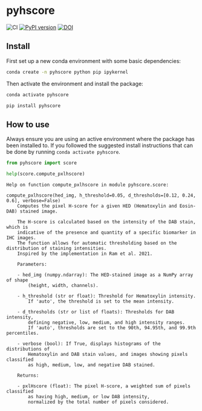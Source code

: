 # pyhscore


<!-- WARNING: THIS FILE WAS AUTOGENERATED! DO NOT EDIT! -->

![CI](https://github.com/IntegratedPathologyUnit-ICR/pyhscore/actions/workflows/test.yaml/badge.svg)
[![PyPI
version](https://badge.fury.io/py/pyhscore.svg)](https://badge.fury.io/py/pyhscore)
[![DOI](https://zenodo.org/badge/DOI/10.5281/zenodo.12531732.svg)](https://doi.org/10.5281/zenodo.12531732)

## Install

First set up a new conda environment with some basic dependencies:

``` sh
conda create -n pyhscore python pip ipykernel
```

Then activate the environment and install the package:

``` sh
conda activate pyhscore
```

``` sh
pip install pyhscore
```

## How to use

Always ensure you are using an active environment where the package has
been installed to. If you followed the suggested install instructions
that can be done by running `conda activate pyhscore`.

``` python
from pyhscore import score

help(score.compute_pxlhscore)
```

    Help on function compute_pxlhscore in module pyhscore.score:

    compute_pxlhscore(hed_img, h_threshold=0.05, d_thresholds=[0.12, 0.24, 0.6], verbose=False)
        Computes the pixel H-score for a given HED (Hematoxylin and Eosin-DAB) stained image.

        The H-score is calculated based on the intensity of the DAB stain, which is
        indicative of the presence and quantity of a specific biomarker in IHC images.
        The function allows for automatic thresholding based on the distribution of staining intensities.
        Inspired by the implementation in Ram et al. 2021.

        Parameters:

        - hed_img (numpy.ndarray): The HED-stained image as a NumPy array of shape
            (height, width, channels).

        - h_threshold (str or float): Threshold for Hematoxylin intensity.
            If 'auto', the threshold is set to the mean intensity.

        - d_thresholds (str or list of floats): Thresholds for DAB intensity,
            defining negative, low, medium, and high intensity ranges.
            If 'auto', thresholds are set to the 90th, 94.95th, and 99.9th percentiles.

        - verbose (bool): If True, displays histograms of the distributions of
            Hematoxylin and DAB stain values, and images showing pixels classified
            as high, medium, low, and negative DAB stained.

        Returns:

        - pxlHscore (float): The pixel H-score, a weighted sum of pixels classified
            as having high, medium, or low DAB intensity,
            normalized by the total number of pixels considered.
